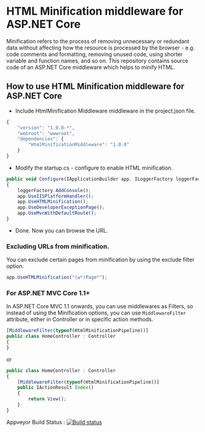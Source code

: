 # HTML Minification middleware for ASP.NET Core

Minification refers to the process of removing unnecessary or redundant data without affecting how the resource is processed by the browser - e.g. code comments and formatting, removing unused code, using shorter variable and function names, and so on. This repository contains source code of an ASP.NET Core middleware which helps to minify HTML.

How to use HTML Minification middleware for ASP.NET Core
--------------------------------
* Include HtmlMinification Middleware middleware in the project.json file.
```Javascript
{
    "version": "1.0.0-*",
    "webroot": "wwwroot",
    "dependencies": {
        "HtmlMinificationMiddleware": "1.0.0"
    }
}
```
* Modify the startup.cs - configure to enable HTML minification.
```Javascript
public void Configure(IApplicationBuilder app, ILoggerFactory loggerFactory)
{
    loggerFactory.AddConsole();
    app.UseIISPlatformHandler();
    app.UseHTMLMinification();
    app.UseDeveloperExceptionPage();
    app.UseMvcWithDefaultRoute();
}
```
* Done. Now you can browse the URL.

### Excluding URLs from minification.

You can exclude certain pages from minification by using the exclude filter option.

```Javascript
app.UseHTMLMinification("(w*)Page*");
```

### For ASP.NET MVC Core 1.1+

In ASP.NET Core MVC 1.1 onwards, you can use middlewares as Filters, so instead of using the Minification options, you can use `MiddlewareFilter` attribute, either in Controller or in specific action methods.

```Javascript
[MiddlewareFilter(typeof(HtmlMinificationPipeline))]
public class HomeController : Controller
{
}
```

or 

```Javascript
public class HomeController : Controller
{
    [MiddlewareFilter(typeof(HtmlMinificationPipeline))]
    public IActionResult Index()
    {
        return View();
    }
}
```

Appveyor Build Status : [![Build status](https://ci.appveyor.com/api/projects/status/pyltm6fuc9qo8xkq?svg=true)](https://ci.appveyor.com/project/anuraj/htmlminificationmiddleware)